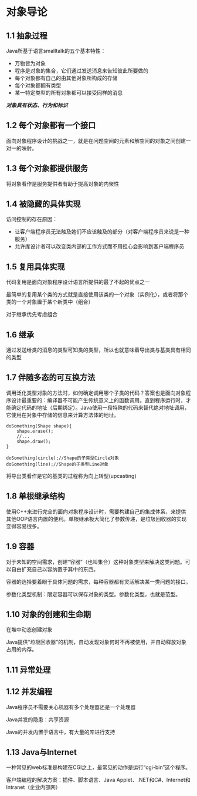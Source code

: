 # 对象导论
## 1.1 抽象过程

Java所基于语言smalltalk的五个基本特性：

- 万物皆为对象
- 程序是对象的集合，它们通过发送消息来告知彼此所要做的
- 每个对象都有自己的由其他对象所构成的存储
- 每个对象都拥有类型
- 某一特定类型的所有对象都可以接受同样的消息

***对象具有状态、行为和标识***

## 1.2 每个对象都有一个接口

面向对象程序设计的挑战之一，就是在问题空间的元素和解空间的对象之间创建一对一的映射。

## 1.3 每个对象都提供服务

将对象看作是服务提供者有助于提高对象的内聚性

## 1.4 被隐藏的具体实现

访问控制的存在原因：

- 让客户端程序员无法触及她们不应该触及的部分（对客户端程序员来说是一种服务）
- 允许库设计者可以改变类内部的工作方式而不用担心会影响到客户端程序员

## 1.5 复用具体实现

代码复用是面向对象程序设计语言所提供的最了不起的优点之一

最简单的复用某个类的方式就是直接使用该类的一个对象（实例化），或者将那个类的一个对象置于某个新类中（组合）

对于继承优先考虑组合

## 1.6 继承

通过发送给类的消息的类型可知类的类型，所以也就意味着导出类与基类具有相同的类型

## 1.7 伴随多态的可互换方法

调用泛化类型对象的方法时，如何确定调用哪个子类的代码？答案也是面向对象程序设计最重要的：编译器不可能产生传统意义上的函数调用。直到程序运行时，才能确定代码的地址（后期绑定）。Java使用一段特殊的代码来替代绝对地址调用，它使用在对象中存储的信息来计算方法体的地址。


```
doSomething(Shape shape){
	shape.erase();
	//...
	shape.draw();
}

doSomething(circle);//Shape的子类型Circle对象
doSomething(line);//Shape的子类型Line对象
```
将导出类看作是它的基类的过程称为向上转型(upcasting)

## 1.8 单根继承结构

使用C++来进行完全的面向对象程序设计时，需要构建自己的集成体系，来提供其他OOP语言内置的便利。单根继承极大简化了参数传递，是垃圾回收器的实现变得容易很多。

## 1.9 容器

对于未知的空间需求，创建“容器”（也叫集合）这种对象类型来解决这类问题。可以自由扩充自己以容纳置于其中的东西。

容器的选择要着眼于具体问题的需求，每种容器都有灵活解决某一类问题的接口。

参数化类型机制：限定容器可以保存对象的类型。参数化类型，也就是范型。

## 1.10 对象的创建和生命期

在堆中动态创建对象

Java提供“垃圾回收器”的机制，自动发现对象何时不再被使用，并自动释放对象占用的内存。

## 1.11 异常处理

## 1.12 并发编程

Java程序员不需要关心机器有多个处理器还是一个处理器

Java并发的隐患：共享资源

Java的并发内置于语言中，有大量的库进行支持

## 1.13 Java与Internet

一种常见的web标准是构建在CGI之上，最常见的动作是运行“cgi-bin”这个程序。

客户端编程的解决方案：插件、脚本语言、Java Applet、.NET和C#、Internet和Intranet（企业内部网）





